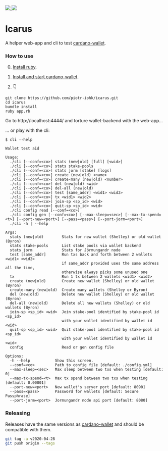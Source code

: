 
<a href="https://github.com/piotr-iohk/icarus/releases">
  <img src="https://img.shields.io/github/release/piotr-iohk/icarus.svg" />
</a>
<a href="https://github.com/piotr-iohk/icarus/actions?query=workflow%3A%22Linux+%7C+Windows+%7C+MacOS%22">
  <img src="https://github.com/piotr-iohk/icarus/workflows/Linux%20%7C%20Windows%20%7C%20MacOS/badge.svg" />
</a>

# Icarus

A helper web-app and cli to test [cardano-wallet](https://github.com/input-output-hk/cardano-wallet).

### How to use

0. [Install ruby](https://www.ruby-lang.org/en/documentation/installation/).

1. [Install and start cardano-wallet](https://github.com/input-output-hk/cardano-wallet/releases).

2. :point_down:
```
git clone https://github.com/piotr-iohk/icarus.git
cd icarus
bundle install
ruby app.rb
```
Go to http://localhost:4444/ and torture wallet-backend with the web-app...

... or play with the cli:
```
$ cli --help

Wallet test aid

Usage:
  ./cli [--conf=<co>] stats (new|old) [full] [<wid>]
  ./cli [--conf=<co>] stats stake-pools
  ./cli [--conf=<co>] stats jorm [stake] [logs]
  ./cli [--conf=<co>] create (new|old) <name>
  ./cli [--conf=<co>] create-many (new|old) <number>
  ./cli [--conf=<co>] del (new|old) <wid>
  ./cli [--conf=<co>] del-all (new|old)
  ./cli [--conf=<co>] test [same_addr] <wid1> <wid2>
  ./cli [--conf=<co>] tx <wid1> <wid2>
  ./cli [--conf=<co>] join-sp <sp_id> <wid>  
  ./cli [--conf=<co>] quit-sp <sp_id> <wid>  
  ./cli config read [--conf=<co>]
  ./cli config gen [--conf=<co>] [--max-sleep=<sec>] [--max-tx-spend=<t>] [--port-new=<port>] [--pass=<pass>] [--port-jorm=<port>]
  ./cli -h | --help

Args:
  stats (new|old)        Stats for new wallet (Shelley) or old wallet (Byron)
  stats stake-pools      List stake pools via wallet backend
  stats jorm             Stats for Jörmungandr node
  test [same_addr]       Run txs back and forth between 2 wallets <wid1> <wid2>
                         if same_addr provided uses the same address all the time,
                         otherwise always picks some unused one
  tx                     Run 1 tx between 2 wallets <wid1> <wid2>
  create (new|old)       Create new wallet (Shelley) or old wallet (Byron)
  create-many (new|old)  Create many wallets (Shelley or Byron)
  del (new|old)          Delete new wallet (Shelley) or old wallet (Byron)
  del-all (new|old)      Delete all new wallets (Shelley) or old wallets (Byron)
  join-sp <sp_id> <wid>  Join stake-pool identified by stake-pool id <sp_id>
                         with your wallet identified by wallet id <wid>
  quit-sp <sp_id> <wid>  Quit stake-pool identified by stake-pool id <sp_id>
                         with your wallet identified by wallet id <wid>
  config                 Read or gen config file

Options:
  -h --help           Show this screen.
  --conf=<co>         Path to config file [default: ./config.yml]
  --max-sleep=<sec>   Max sleep between two txs when testing [default: 0]
  --max-tx-spend=<t>  Max tx spend between two txs when testing [default: 0.00001]
  --port-new=<port>   New wallet's server port [default: 8090]
  --pass=<pass>       Password for wallets [default: Secure Passphrase]
  --port-jorm=<port>  Jormungandr node api port [default: 8080]

```

### Releasing

Releases have the same versions as [cardano-wallet](https://github.com/input-output-hk/cardano-wallet/releases) and should be compatible with them.

```bash
git tag -a v2020-04-28
git push origin --tags
```

